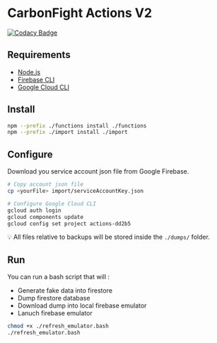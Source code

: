 # CarbonFight Actions V2

[![Codacy Badge](https://app.codacy.com/project/badge/Grade/fdf95efb0c36446397e4c0e75078b155)](https://app.codacy.com/gh/CarbonFight/actions/dashboard?utm_source=gh&utm_medium=referral&utm_content=&utm_campaign=Badge_grade)

## Requirements

- [Node.js](https://nodejs.org/en/download)
- [Firebase CLI](https://firebase.google.com/docs/cli?hl=fr#install-cli-mac-linux)
- [Google Cloud CLI](https://cloud.google.com/sdk/docs/install?hl=fr#deb)

## Install

```bash
npm --prefix ./functions install ./functions
npm --prefix ./import install ./import
```

## Configure
Download you service account json file from Google Firebase.  

```bash
# Copy account json file
cp <yourFile> import/serviceAccountKey.json

# Configure Google Cloud CLI
gcloud auth login
gcloud components update
gcloud config set project actions-dd2b5
```

💡 All files relative to backups will be stored inside the `./dumps/` folder.

## Run

You can run a bash script that will :
- Generate fake data into firestore
- Dump firestore database
- Download dump into local firebase emulator
- Lanuch firebase emulator

```bash
chmod +x ./refresh_emulator.bash
./refresh_emulator.bash
```
